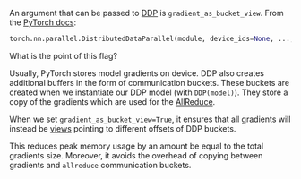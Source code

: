 An argument that can be passed to [DDP](DDP.md) is `gradient_as_bucket_view`. From the [PyTorch docs](https://pytorch.org/docs/stable/generated/torch.nn.parallel.DistributedDataParallel.html#torch.nn.parallel.DistributedDataParallel):

```python
torch.nn.parallel.DistributedDataParallel(module, device_ids=None, ..., gradient_as_bucket_view=False, ...)
```

What is the point of this flag?

Usually, PyTorch stores model gradients on device. DDP also creates additional buffers in the form of communication buckets. 
These buckets are created when we instantiate our DDP model (with `DDP(model)`). They store a copy of the gradients which are used for the [AllReduce](../../Ring-Based%20AllReduce.md). 

When we set `gradient_as_bucket_view=True`, it ensures that all gradients will instead be [views](../Reshapes%20vs%20Views.md) pointing to different offsets of DDP buckets. 

This reduces peak memory usage by an amount be equal to the total gradients size. Moreover, it avoids the overhead of copying between gradients and `allreduce` communication buckets.

